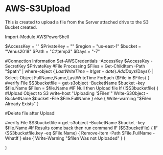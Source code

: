 # AWS-S3Upload
This is created to upload a file from the Server attached drive to the S3 Bucket created.


Import-Module AWSPowerShell

$AccessKey = ""
$PrivateKey = ""
$region = "us-east-1"
$bucket = "Venus2018"
$Path = "C:\temp3\"
$Days = "-7"


#Connection Information
Set-AWSCredentials -AccessKey $AccessKey -SecretKey $PrivateKey
#File Processing
$Files = Get-ChildItem -Path "$path" | where-object {$_.LastWriteTime -lt (get-date).AddDays($Days)} | Select-Object FullName,Name,LastWriteTime
ForEach ($File in $Files) 
{
#verify File
$S3bucketfile = get-s3object -BucketName $bucket -key $file.Name
$Filen = $file.Name
#IF Null then Upload file
If (!$S3bucketfile) {
#Upload Object to S3
write-host "Uploading '$Filen'"
Write-S3Object -BucketName $bucket -File $File.FullName 
}
else
{
Write-warning "$Filen Already Exists"
}

#Delete file after Upload

#verify File
$S3bucketfile = get-s3object -BucketName $bucket -key $file.Name
#If Results come back then run command
IF ($S3bucketfile) 
{
IF ($S3bucketfile.key -eq $File.Name)
{
Remove-Item -Path $File.FullName -WhatIf
}
else
{
Write-Warning "$filen Was not Uploaded" 
}
}

}
